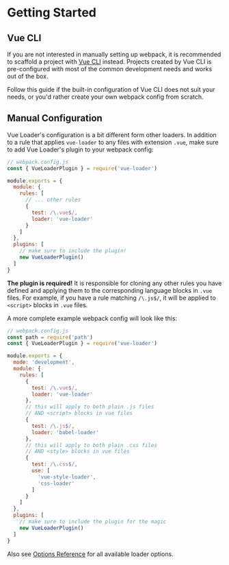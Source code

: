# Getting Started

## Vue CLI

If you are not interested in manually setting up webpack, it is recommended to scaffold a project with [Vue CLI](https://github.com/vuejs/vue-cli) instead. Projects created by Vue CLI is pre-configured with most of the common development needs and works out of the box.

Follow this guide if the built-in configuration of Vue CLI does not suit your needs, or you'd rather create your own webpack config from scratch.

## Manual Configuration

Vue Loader's configuration is a bit different form other loaders. In addition to a rule that applies `vue-loader` to any files with extension `.vue`, make sure to add Vue Loader's plugin to your webpack config:

``` js
// webpack.config.js
const { VueLoaderPlugin } = require('vue-loader')

module.exports = {
  module: {
    rules: [
      // ... other rules
      {
        test: /\.vue$/,
        loader: 'vue-loader'
      }
    ]
  },
  plugins: [
    // make sure to include the plugin!
    new VueLoaderPlugin()
  ]
}
```

**The plugin is required!** It is responsible for cloning any other rules you have defined and applying them to the corresponding language blocks in `.vue` files. For example, if you have a rule matching `/\.js$/`, it will be applied to `<script>` blocks in `.vue` files.

A more complete example webpack config will look like this:

``` js
// webpack.config.js
const path = require('path')
const { VueLoaderPlugin } = require('vue-loader')

module.exports = {
  mode: 'development',
  module: {
    rules: [
      {
        test: /\.vue$/,
        loader: 'vue-loader'
      },
      // this will apply to both plain .js files
      // AND <script> blocks in vue files
      {
        test: /\.js$/,
        loader: 'babel-loader'
      },
      // this will apply to both plain .css files
      // AND <style> blocks in vue files
      {
        test: /\.css$/,
        use: [
          'vue-style-loader',
          'css-loader'
        ]
      }
    ]
  },
  plugins: [
    // make sure to include the plugin for the magic
    new VueLoaderPlugin()
  ]
}
```

Also see [Options Reference](../options.md) for all available loader options.
